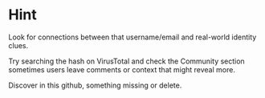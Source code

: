 # Hint
Look for connections between that username/email and real-world identity clues.

Try searching the hash on VirusTotal and check the Community section sometimes users leave comments or context that might reveal more.

Discover in this github, something missing or delete. 

